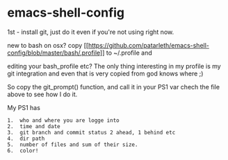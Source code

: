 emacs-shell-config
==================

1st - install git, just do it even if you're not using right now.

new to bash on osx? copy [[https://github.com/patarleth/emacs-shell-config/blob/master/bash/.profile]] to ~/.profile
and 

editing your bash_profile etc?  The only thing interesting in my profile is my git integration and even that is very copied from god knows where ;)

So copy the git_prompt() function, and call it in your PS1 var chech the file above to see how I do it.

My PS1 has
    
    1.  who and where you are logge into
    2.  time and date
    3.  git branch and commit status 2 ahead, 1 behind etc
    4.  dir path
    5.  number of files and sum of their size.
    6.  color!

